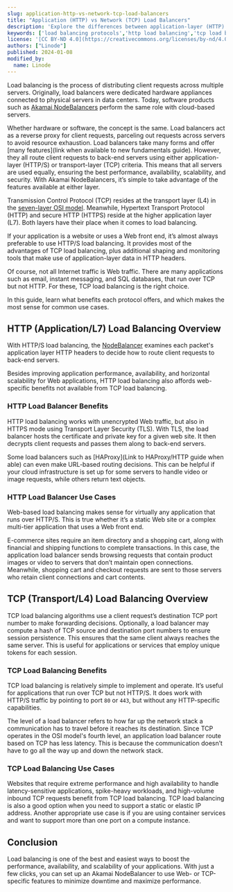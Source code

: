 ```yaml
---
slug: application-http-vs-network-tcp-load-balancers
title: "Application (HTTP) vs Network (TCP) Load Balancers"
description: 'Explore the differences between application-layer (HTTP) and transport-layer (TCP) load balancers. Learn how each functions, their key features, and when to choose one over the other.'
keywords: ['load balancing protocols','http load balancing','tcp load balancing','application-layer load balancing','transport-layer load balancing']
license: '[CC BY-ND 4.0](https://creativecommons.org/licenses/by-nd/4.0)'
authors: ["Linode"]
published: 2024-01-08
modified_by:
  name: Linode
---
```


Load balancing is the process of distributing client requests across multiple servers. Originally, load balancers were dedicated hardware appliances connected to physical servers in data centers. Today, software products such as [Akamai NodeBalancers](/docs/products/networking/nodebalancers/guides/load-balancing/) perform the same role with cloud-based servers.

Whether hardware or software, the concept is the same. Load balancers act as a reverse proxy for client requests, parceling out requests across servers to avoid resource exhaustion. Load balancers take many forms and offer [many features](link when available to new fundamentals guide). However, they all route client requests to back-end servers using either application-layer (HTTP/S) or transport-layer (TCP) criteria. This means that all servers are used equally, ensuring the best performance, availability, scalability, and security. With Akamai NodeBalancers, it’s simple to take advantage of the features available at either layer.

Transmission Control Protocol (TCP) resides at the transport layer (L4) in the [seven-layer OSI model](/docs/guides/introduction-to-osi-networking-model/). Meanwhile, Hypertext Transport Protocol (HTTP) and secure HTTP (HTTPS) reside at the higher application layer (L7). Both layers have their place when it comes to load balancing.

If your application is a website or uses a Web front end, it’s almost always preferable to use HTTP/S load balancing. It provides most of the advantages of TCP load balancing, plus additional shaping and monitoring tools that make use of application-layer data in HTTP headers.

Of course, not all Internet traffic is Web traffic. There are many applications such as email, instant messaging, and SQL databases, that run over TCP but not HTTP. For these, TCP load balancing is the right choice.

In this guide, learn what benefits each protocol offers, and which makes the most sense for common use cases.

## HTTP (Application/L7) Load Balancing Overview

With HTTP/S load balancing, the [NodeBalancer](/docs/products/networking/nodebalancers/guides/configure/) examines each packet's application layer HTTP headers to decide how to route client requests to back-end servers.

Besides improving application performance, availability, and horizontal scalability for Web applications, HTTP load balancing also affords web-specific benefits not available from TCP load balancing.

### HTTP Load Balancer Benefits

HTTP load balancing works with unencrypted Web traffic, but also in HTTPS mode using Transport Layer Security (TLS). With TLS, the load balancer hosts the certificate and private key for a given web site. It then decrypts client requests and passes them along to back-end servers.

Some load balancers such as [HAProxy](Link to HAProxy/HTTP guide when able) can even make URL-based routing decisions. This can be helpful if your cloud infrastructure is set up for some servers to handle video or image requests, while others return text objects.

### HTTP Load Balancer Use Cases

Web-based load balancing makes sense for virtually any application that runs over HTTP/S. This is true whether it’s a static Web site or a complex multi-tier application that uses a Web front end.

E-commerce sites require an item directory and a shopping cart, along with financial and shipping functions to complete transactions. In this case, the application load balancer sends browsing requests that contain product images or video to servers that don’t maintain open connections. Meanwhile, shopping cart and checkout requests are sent to those servers who retain client connections and cart contents.

## TCP (Transport/L4) Load Balancing Overview

TCP load balancing algorithms use a client request’s destination TCP port number to make forwarding decisions. Optionally, a load balancer may compute a hash of TCP source and destination port numbers to ensure session persistence. This ensures that the same client always reaches the same server. This is useful for applications or services that employ unique tokens for each session.

### TCP Load Balancing Benefits

TCP load balancing is relatively simple to implement and operate. It’s useful for applications that run over TCP but not HTTP/S. It does work with HTTP/S traffic by pointing to port `80` or `443`, but without any HTTP-specific capabilities.

The level of a load balancer refers to how far up the network stack a communication has to travel before it reaches its destination. Since TCP operates in the OSI model's fourth level, an application load balancer route based on TCP has less latency. This is because the communication doesn’t have to go all the way up and down the network stack.

### TCP Load Balancing Use Cases

Websites that require extreme performance and high availability to handle latency-sensitive applications, spike-heavy workloads, and high-volume inbound TCP requests benefit from TCP load balancing. TCP load balancing is also a good option when you need to support a static or elastic IP address. Another appropriate use case is if you are using container services and want to support more than one port on a compute instance.

## Conclusion

Load balancing is one of the best and easiest ways to boost the performance, availability, and scalability of your applications. With just a few clicks, you can set up an Akamai NodeBalancer to use Web- or TCP-specific features to minimize downtime and maximize performance.